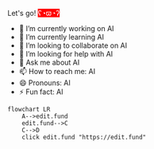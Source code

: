 Let's go! <span style="color: #ffffff;background-color:#ff0000 ">ʕ◔ϖ◔ʔ</span>

- 🔭 I’m currently working on AI
- 🌱 I’m currently learning AI
- 👯 I’m looking to collaborate on AI
- 🤔 I’m looking for help with AI
- 💬 Ask me about AI
- 📫 How to reach me: AI
- 😄 Pronouns: AI
- ⚡ Fun fact: AI

```mermaid
flowchart LR
    A-->edit.fund
    edit.fund-->C
    C-->D
    click edit.fund "https://edit.fund"
```

<!--
**editfund-founder/editfund-founder** is a ✨ _special_ ✨ repository because its `README.md` (this file) appears on your GitHub profile.

Here are some ideas to get you started:

- 🔭 I’m currently working on ...
- 🌱 I’m currently learning ...
- 👯 I’m looking to collaborate on ...
- 🤔 I’m looking for help with ...
- 💬 Ask me about ...
- 📫 How to reach me: ...
- 😄 Pronouns: ...
- ⚡ Fun fact: ...
-->
